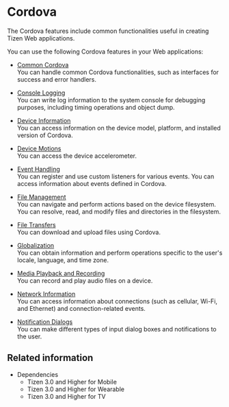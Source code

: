 # Cordova

The Cordova features include common functionalities useful in creating Tizen Web applications.

You can use the following Cordova features in your Web applications:

- [Common Cordova](./core.md)  
	You can handle common Cordova functionalities, such as interfaces for success and error handlers.

- [Console Logging](./console.md)  
	You can write log information to the system console for debugging purposes, including timing operations and object dump.

- [Device Information](./device.md)  
	You can access information on the device model, platform, and installed version of Cordova.

- [Device Motions](./devicemotion.md)  
	You can access the device accelerometer.

- [Event Handling](./events.md)  
	You can register and use custom listeners for various events. You can access information about events defined in Cordova.

- [File Management](./file.md)  
	You can navigate and perform actions based on the device filesystem. You can resolve, read, and modify files and directories in the filesystem.

- [File Transfers](./filetransfer.md)  
	You can download and upload files using Cordova.

- [Globalization](./globalization.md)  
	You can obtain information and perform operations specific to the user's locale, language, and time zone.

- [Media Playback and Recording](./media.md)  
	You can record and play audio files on a device.

- [Network Information](./network-information.md)  
	You can access information about connections (such as cellular, Wi-Fi, and Ethernet) and connection-related events.

- [Notification Dialogs](./dialogs.md)  
	You can make different types of input dialog boxes and notifications to the user.

## Related information
* Dependencies
  - Tizen 3.0 and Higher for Mobile
  - Tizen 3.0 and Higher for Wearable
  - Tizen 3.0 and Higher for TV
